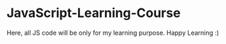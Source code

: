 # JavaScript-Learning-Course
Here, all JS code will be only for my learning purpose.
Happy Learning :)
